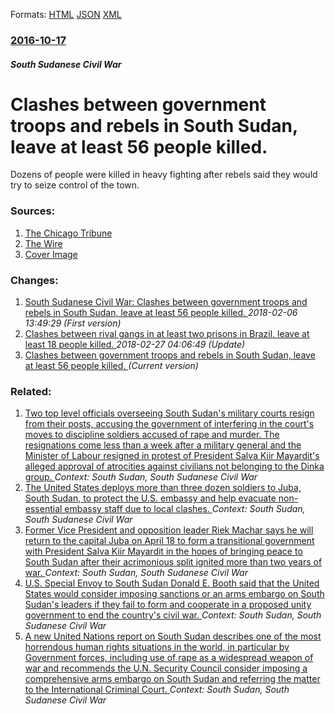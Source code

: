 
Formats: [HTML](/news/2016/10/17/clashes-between-government-troops-and-rebels-in-south-sudan-leave-at-least-56-people-killed.html)  [JSON](/news/2016/10/17/clashes-between-government-troops-and-rebels-in-south-sudan-leave-at-least-56-people-killed.json)  [XML](/news/2016/10/17/clashes-between-government-troops-and-rebels-in-south-sudan-leave-at-least-56-people-killed.xml)  

### [2016-10-17](/news/2016/10/17/index.md)

##### South Sudanese Civil War
# Clashes between government troops and rebels in South Sudan, leave at least 56 people killed. 

Dozens of people were killed in heavy fighting after rebels said they would try to seize control of the town.


### Sources:

1. [The Chicago Tribune](http://www.chicagotribune.com/news/sns-wp-blm-ssudan-a04f7036-9460-11e6-9cae-2a3574e296a6-20161017-story.html)
2. [The Wire](http://thewire.in/73513/fighting-around-south-sudan-town-malakal-kills-56/)
2. [Cover Image](http://thewire.in/wp-content/uploads/2016/10/3.jpg)

### Changes:

1. [South Sudanese Civil War: Clashes between government troops and rebels in South Sudan, leave at least 56 people killed. ](/news/2016/10/17/south-sudanese-civil-war-clashes-between-government-troops-and-rebels-in-south-sudan-leave-at-least-56-people-killed.md) _2018-02-06 13:49:29 (First version)_
2. [Clashes between rival gangs in at least two prisons in Brazil, leave at least 18 people killed. ](/news/2016/10/17/clashes-between-rival-gangs-in-at-least-two-prisons-in-brazil-leave-at-least-18-people-killed.md) _2018-02-27 04:06:49 (Update)_
2. [Clashes between government troops and rebels in South Sudan, leave at least 56 people killed. ](/news/2016/10/17/clashes-between-government-troops-and-rebels-in-south-sudan-leave-at-least-56-people-killed.md) _(Current version)_

### Related:

1. [Two top level officials overseeing South Sudan's military courts resign from their posts, accusing the government of interfering in the court's moves to discipline soldiers accused of rape and murder. The resignations come less than a week after a military general and the Minister of Labour resigned in protest of President Salva Kiir Mayardit's alleged approval of atrocities against civilians not belonging to the Dinka group. ](/news/2017/02/19/two-top-level-officials-overseeing-south-sudan-s-military-courts-resign-from-their-posts-accusing-the-government-of-interfering-in-the-cour.md) _Context: South Sudan, South Sudanese Civil War_
2. [The United States deploys more than three dozen soldiers to Juba, South Sudan, to protect the U.S. embassy and help evacuate non-essential embassy staff due to local clashes. ](/news/2016/07/13/the-united-states-deploys-more-than-three-dozen-soldiers-to-juba-south-sudan-to-protect-the-u-s-embassy-and-help-evacuate-non-essential-e.md) _Context: South Sudan, South Sudanese Civil War_
3. [Former Vice President and opposition leader Riek Machar says he will return to the capital Juba on April 18 to form a transitional government with President Salva Kiir Mayardit in the hopes of bringing peace to South Sudan after their acrimonious split ignited more than two years of war. ](/news/2016/04/7/former-vice-president-and-opposition-leader-riek-machar-says-he-will-return-to-the-capital-juba-on-april-18-to-form-a-transitional-governmen.md) _Context: South Sudan, South Sudanese Civil War_
4. [U.S. Special Envoy to South Sudan Donald E. Booth said that the United States would consider imposing sanctions or an arms embargo on South Sudan's leaders if they fail to form and cooperate in a proposed unity government to end the country's civil war. ](/news/2016/04/28/u-s-special-envoy-to-south-sudan-donald-e-booth-said-that-the-united-states-would-consider-imposing-sanctions-or-an-arms-embargo-on-south.md) _Context: South Sudan, South Sudanese Civil War_
5. [A new United Nations report on South Sudan describes one of the most horrendous human rights situations in the world, in particular by Government forces, including use of rape as a widespread weapon of war and recommends the U.N. Security Council consider imposing a comprehensive arms embargo on South Sudan and referring the matter to the International Criminal Court. ](/news/2016/03/11/a-new-united-nations-report-on-south-sudan-describes-one-of-the-most-horrendous-human-rights-situations-in-the-world-in-particular-by-gover.md) _Context: South Sudan, South Sudanese Civil War_
